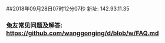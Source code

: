 ##2018年09月28日07时12分07秒 新址: 142.93.11.35
### 兔友常见问题及解答: https://github.com/wanggonging/d/blob/w/FAQ.md
